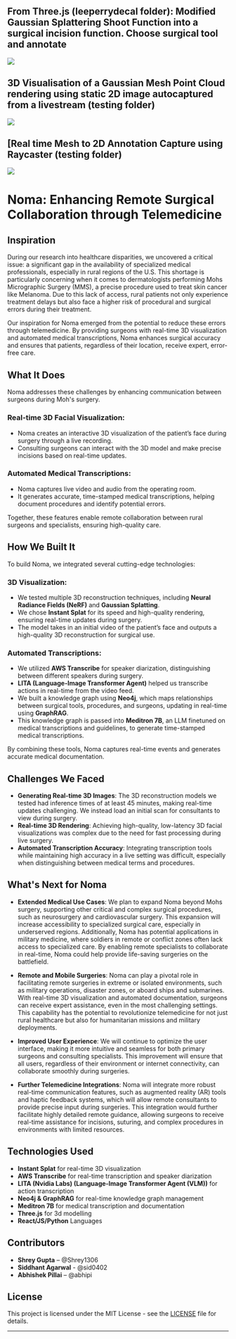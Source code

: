 ## From Three.js (leeperrydecal folder): Modified Gaussian Splattering Shoot Function into a surgical incision function. Choose surgical tool and annotate
![](assets/3.js_Shoot_to_Incision.png)

## 3D Visualisation of a Gaussian Mesh Point Cloud rendering using static 2D image autocaptured from a livestream (testing folder)
![](assets/3D_Mesh.png)

## [Real time Mesh to 2D Annotation Capture using Raycaster (testing folder)
![](assets/Real_time_Mesh_to_2D_Annotation_Capture.png)


# Noma: Enhancing Remote Surgical Collaboration through Telemedicine

## Inspiration

During our research into healthcare disparities, we uncovered a critical issue: a significant gap in the availability of specialized medical professionals, especially in rural regions of the U.S. This shortage is particularly concerning when it comes to dermatologists performing Mohs Micrographic Surgery (MMS), a precise procedure used to treat skin cancer like Melanoma. Due to this lack of access, rural patients not only experience treatment delays but also face a higher risk of procedural and surgical errors during their treatment.

Our inspiration for Noma emerged from the potential to reduce these errors through telemedicine. By providing surgeons with real-time 3D visualization and automated medical transcriptions, Noma enhances surgical accuracy and ensures that patients, regardless of their location, receive expert, error-free care.

## What It Does

Noma addresses these challenges by enhancing communication between surgeons during Moh's surgery.

### Real-time 3D Facial Visualization:
- Noma creates an interactive 3D visualization of the patient’s face during surgery through a live recording.
- Consulting surgeons can interact with the 3D model and make precise incisions based on real-time updates.

### Automated Medical Transcriptions:
- Noma captures live video and audio from the operating room.
- It generates accurate, time-stamped medical transcriptions, helping document procedures and identify potential errors.

Together, these features enable remote collaboration between rural surgeons and specialists, ensuring high-quality care.

## How We Built It

To build Noma, we integrated several cutting-edge technologies:

### 3D Visualization:
- We tested multiple 3D reconstruction techniques, including **Neural Radiance Fields (NeRF)** and **Gaussian Splatting**.
- We chose **Instant Splat** for its speed and high-quality rendering, ensuring real-time updates during surgery.
- The model takes in an initial video of the patient’s face and outputs a high-quality 3D reconstruction for surgical use.

### Automated Transcriptions:
- We utilized **AWS Transcribe** for speaker diarization, distinguishing between different speakers during surgery.
- **LITA (Language-Image Transformer Agent)** helped us transcribe actions in real-time from the video feed.
- We built a knowledge graph using **Neo4j**, which maps relationships between surgical tools, procedures, and surgeons, updating in real-time using **GraphRAG**.
- This knowledge graph is passed into **Meditron 7B**, an LLM finetuned on medical transcriptions and guidelines, to generate time-stamped medical transcriptions.

By combining these tools, Noma captures real-time events and generates accurate medical documentation.

## Challenges We Faced

- **Generating Real-time 3D Images**: The 3D reconstruction models we tested had inference times of at least 45 minutes, making real-time updates challenging. We instead load an initial scan for consultants to view during surgery.
- **Real-time 3D Rendering**: Achieving high-quality, low-latency 3D facial visualizations was complex due to the need for fast processing during live surgery.
- **Automated Transcription Accuracy**: Integrating transcription tools while maintaining high accuracy in a live setting was difficult, especially when distinguishing between medical terms and procedures.

## What's Next for Noma

- **Extended Medical Use Cases**: We plan to expand Noma beyond Mohs surgery, supporting other critical and complex surgical procedures, such as neurosurgery and cardiovascular surgery. This expansion will increase accessibility to specialized surgical care, especially in underserved regions. Additionally, Noma has potential applications in military medicine, where soldiers in remote or conflict zones often lack access to specialized care. By enabling remote specialists to collaborate in real-time, Noma could help provide life-saving surgeries on the battlefield.

- **Remote and Mobile Surgeries**: Noma can play a pivotal role in facilitating remote surgeries in extreme or isolated environments, such as military operations, disaster zones, or aboard ships and submarines. With real-time 3D visualization and automated documentation, surgeons can receive expert assistance, even in the most challenging settings. This capability has the potential to revolutionize telemedicine for not just rural healthcare but also for humanitarian missions and military deployments.

- **Improved User Experience**: We will continue to optimize the user interface, making it more intuitive and seamless for both primary surgeons and consulting specialists. This improvement will ensure that all users, regardless of their environment or internet connectivity, can collaborate smoothly during surgeries.

- **Further Telemedicine Integrations**: Noma will integrate more robust real-time communication features, such as augmented reality (AR) tools and haptic feedback systems, which will allow remote consultants to provide precise input during surgeries. This integration would further facilitate highly detailed remote guidance, allowing surgeons to receive real-time assistance for incisions, suturing, and complex procedures in environments with limited resources.


## Technologies Used

- **Instant Splat** for real-time 3D visualization
- **AWS Transcribe** for real-time transcription and speaker diarization
- **LITA (Nvidia Labs) (Language-Image Transformer Agent (VLM))** for action transcription
- **Neo4j & GraphRAG** for real-time knowledge graph management
- **Meditron 7B** for medical transcription and documentation
- **Three.js** for 3d modelling
- **React/JS/Python** Languages
  

## Contributors

- **Shrey Gupta** – @Shrey1306
- **Siddhant Agarwal** - @sid0402
- **Abhishek Pillai** – @abhipi

## License

This project is licensed under the MIT License - see the [LICENSE](LICENSE) file for details.

---

